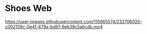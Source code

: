 # Shoes Web





https://user-images.githubusercontent.com/110965574/232706020-c002109c-0e4f-479a-bd91-6eb38c5a6cdb.mp4

